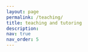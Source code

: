 ```yaml
---
layout: page
permalink: /teaching/
title: teaching and tutoring
description: 
nav: true
nav_order: 5
---
```




